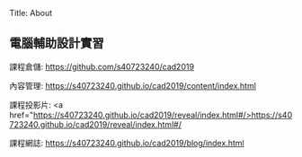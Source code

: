 Title: About

## 電腦輔助設計實習

課程倉儲: <a href="https://github.com/s40723240/cad2019">https://github.com/s40723240/cad2019</a>

內容管理: <a href="https://s40723240.github.io/cad2019/content/index.html">https://s40723240.github.io/cad2019/content/index.html</a>

課程投影片: <a href="https://s40723240.github.io/cad2019/reveal/index.html#/>https://s40723240.github.io/cad2019/reveal/index.html#/</a>

課程網誌: <a href="https://s40723240.github.io/cad2019/blog/index.html">https://s40723240.github.io/cad2019/blog/index.html</a>








